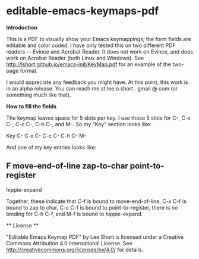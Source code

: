 editable-emacs-keymaps-pdf
==========================

**Introduction**

This is a PDF to visually show your Emacs keymappings; the form fields are editable and color coded.  I have only tested this on two different PDF readers -- Evince and Acrobat Reader.  It does not work on Evince, and does work on Acrobat Reader (both Linux and Windows).  See http://lshort.github.io/emacs-init/KeyMap.pdf for an example of the two-page format.

I would appreciate any feedback you might have.  At this point, this work is in an alpha release.  You can reach me at lee.o.short . gmail @ com (or something much like that).

**How to fill the fields**

The keymap leaves space for 5 slots per key.  I use those 5 slots for C-<key>, C-x C-<key>, C-c C-<key>, C-h C-<key>, and M-<key>. So my "Key" section looks like:

Key
   C-
   C-x C-
   C-c C-
   C-h C-
   M-

And one of my key entries looks like:

F
   move-end-of-line
   zap-to-char
   point-to-register
   -
   hippie-expand

Together, these indicate that C-f is bound to move-end-of-line, C-x C-f is bound to zap to char, C-c C-f is bound to point-to-register, there is no binding for C-h C-f, and M-f is bound to hippie-expand.

** License **

"Editable Emacs Keymap PDF" by Lee Short is licensed under a Creative Commons Attribution 4.0 International License.  See http://creativecommons.org/licenses/by/4.0/ for details.
